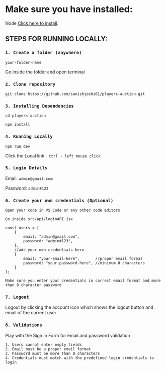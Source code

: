 # Make sure you have installed:

Node [Click here to install](https://nodejs.org/en/download/package-manager).

## STEPS FOR RUNNING LOCALLY:

### `1. Create a folder (anywhere)`

`your-folder-name`

Go inside the folder and open terminal

### `2. Clone repository`

`git clone https://github.com/sanishjoshi01/players-auction.git`

### `3. Installing Dependencies`

`cd players-auction`

`npm install`

### `4. Running Locally`

`npm run dev`

Click the Local link - `ctrl + left mouse click`

### `5. Login Details`

Email: `admin@gmail.com`

Password: `admin#123`

### `6. Create your own credentials (Optional)`

`Open your code in VS Code or any other code editors`

`Go inside src/api/loginAPI.jsx`

```
const users = [
    {
        email: "admin@gmail.com",
        password: "admin#123",
    },
    //add your own credentials here
    {
        email: "your-email-here",       //proper email format
        password: "your-password-here", //minimum 8 characters
    }
];
```

`Make sure you enter your credentials in correct email format and more than 8 character password`

### `7. Logout`

Logout by clicking the account icon which shows the logout button and email of the current user

### `8. Validations`

Play with the Sign in Form for email and password validation

    1. Users cannot enter empty fields
    2. Email must be a proper email format
    3. Password must be more than 8 characters
    4. Credentials must match with the predefined login credentials to login
